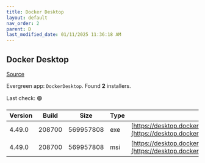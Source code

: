 ```yaml
---
title: Docker Desktop
layout: default
nav_order: 2
parent: D
last_modified_date: 01/11/2025 11:36:18 AM
---
```


## Docker Desktop

[Source](https://www.docker.com/products/docker-desktop/)

Evergreen app: `DockerDesktop`. Found **2** installers.

Last check: 🟢

| Version | Build  | Size      | Type | URI                                                                                                                                                                    |
| ------- | ------ | --------- | ---- | ---------------------------------------------------------------------------------------------------------------------------------------------------------------------- |
| 4.49.0  | 208700 | 569957808 | exe  | [https://desktop.docker.com/win/main/amd64/208700/Docker%20Desktop%20Installer.exe](https://desktop.docker.com/win/main/amd64/208700/Docker%20Desktop%20Installer.exe) |
| 4.49.0  | 208700 | 569957808 | msi  | [https://desktop.docker.com/win/main/amd64/208700/DockerDesktop.msi](https://desktop.docker.com/win/main/amd64/208700/DockerDesktop.msi)                               |
